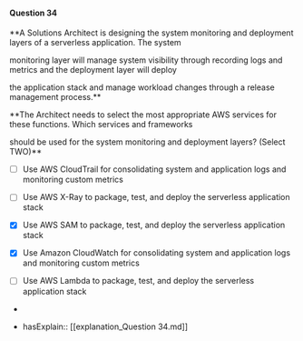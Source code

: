 #### Question  34

**A Solutions Architect is designing the system monitoring and deployment layers of a serverless application. The system

monitoring layer will manage system visibility through recording logs and metrics and the deployment layer will deploy

the application stack and manage workload changes through a release management process.**

**The Architect needs to select the most appropriate AWS services for these functions. Which services and frameworks

should be used for the system monitoring and deployment layers? (Select TWO)**

- [ ] Use AWS CloudTrail for consolidating system and application logs and monitoring custom metrics

- [ ] Use AWS X-Ray to package, test, and deploy the serverless application stack

- [x] Use AWS SAM to package, test, and deploy the serverless application stack

- [x] Use Amazon CloudWatch for consolidating system and application logs and monitoring custom metrics

- [ ] Use AWS Lambda to package, test, and deploy the serverless application stack

*

- hasExplain:: [[explanation_Question  34.md]]
